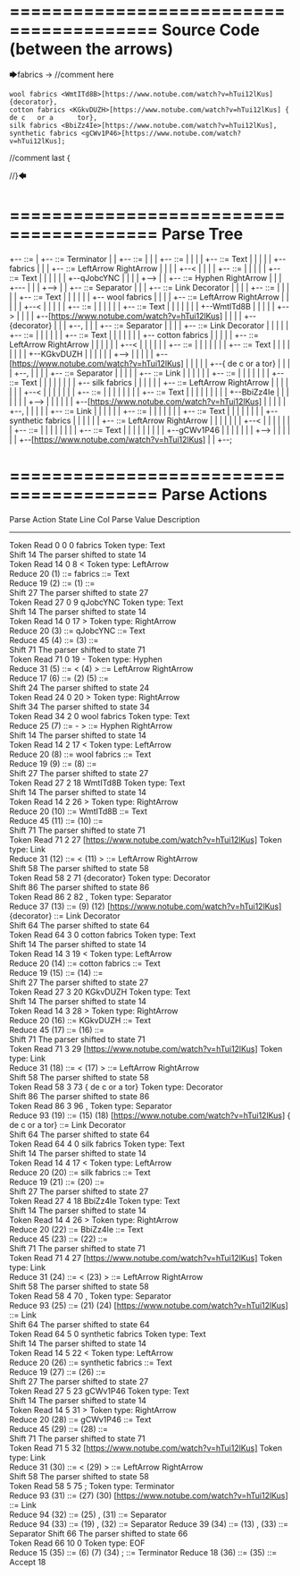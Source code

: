 ========================================
Source Code (between the arrows)
========================================

🡆fabrics <qJobcYNC> -> //comment here

    wool fabrics <WmtITd8B>[https://www.notube.com/watch?v=hTui12lKus] {decorator},
    cotton fabrics <KGkvDUZH>[https://www.notube.com/watch?v=hTui12lKus] { de c   or a 		tor},
    silk fabrics <BbiZz4Ie>[https://www.notube.com/watch?v=hTui12lKus],
    synthetic fabrics <gCWv1P46>[https://www.notube.com/watch?v=hTui12lKus];

//comment last {

//}🡄

========================================
Parse Tree
========================================

+--<scripture> ::= <expression>
|  +--<expression> ::= <item> <producer> <item-or-expression-list> Terminator
|  |  +--<item> ::= <text> <tag>
|  |  |  +--<text> ::= <text-chunk>
|  |  |  |  +--<text-chunk> ::= Text
|  |  |  |  |  +--fabrics 
|  |  |  +--<tag> ::= LeftArrow <text> RightArrow
|  |  |  |  +--<
|  |  |  |  +--<text> ::= <text-chunk>
|  |  |  |  |  +--<text-chunk> ::= Text
|  |  |  |  |  |  +--qJobcYNC
|  |  |  |  +-->
|  |  +--<producer> ::= Hyphen RightArrow
|  |  |  +---
|  |  |  +-->
|  |  +--<item-or-expression-list> ::= <item> Separator <item-or-expression-list>
|  |  |  +--<item> ::= <text> <tag> Link Decorator
|  |  |  |  +--<text> ::= <text-chunk>
|  |  |  |  |  +--<text-chunk> ::= Text
|  |  |  |  |  |  +--    wool fabrics 
|  |  |  |  +--<tag> ::= LeftArrow <text> RightArrow
|  |  |  |  |  +--<
|  |  |  |  |  +--<text> ::= <text-chunk>
|  |  |  |  |  |  +--<text-chunk> ::= Text
|  |  |  |  |  |  |  +--WmtITd8B
|  |  |  |  |  +-->
|  |  |  |  +--[https://www.notube.com/watch?v=hTui12lKus]
|  |  |  |  +--{decorator}
|  |  |  +--,
|  |  |  +--<item-or-expression-list> ::= <item> Separator <item-or-expression-list>
|  |  |  |  +--<item> ::= <text> <tag> Link Decorator
|  |  |  |  |  +--<text> ::= <text-chunk>
|  |  |  |  |  |  +--<text-chunk> ::= Text
|  |  |  |  |  |  |  +--    cotton fabrics 
|  |  |  |  |  +--<tag> ::= LeftArrow <text> RightArrow
|  |  |  |  |  |  +--<
|  |  |  |  |  |  +--<text> ::= <text-chunk>
|  |  |  |  |  |  |  +--<text-chunk> ::= Text
|  |  |  |  |  |  |  |  +--KGkvDUZH
|  |  |  |  |  |  +-->
|  |  |  |  |  +--[https://www.notube.com/watch?v=hTui12lKus]
|  |  |  |  |  +--{ de c   or a      tor}
|  |  |  |  +--,
|  |  |  |  +--<item-or-expression-list> ::= <item> Separator <item>
|  |  |  |  |  +--<item> ::= <text> <tag> Link
|  |  |  |  |  |  +--<text> ::= <text-chunk>
|  |  |  |  |  |  |  +--<text-chunk> ::= Text
|  |  |  |  |  |  |  |  +--    silk fabrics 
|  |  |  |  |  |  +--<tag> ::= LeftArrow <text> RightArrow
|  |  |  |  |  |  |  +--<
|  |  |  |  |  |  |  +--<text> ::= <text-chunk>
|  |  |  |  |  |  |  |  +--<text-chunk> ::= Text
|  |  |  |  |  |  |  |  |  +--BbiZz4Ie
|  |  |  |  |  |  |  +-->
|  |  |  |  |  |  +--[https://www.notube.com/watch?v=hTui12lKus]
|  |  |  |  |  +--,
|  |  |  |  |  +--<item> ::= <text> <tag> Link
|  |  |  |  |  |  +--<text> ::= <text-chunk>
|  |  |  |  |  |  |  +--<text-chunk> ::= Text
|  |  |  |  |  |  |  |  +--    synthetic fabrics 
|  |  |  |  |  |  +--<tag> ::= LeftArrow <text> RightArrow
|  |  |  |  |  |  |  +--<
|  |  |  |  |  |  |  +--<text> ::= <text-chunk>
|  |  |  |  |  |  |  |  +--<text-chunk> ::= Text
|  |  |  |  |  |  |  |  |  +--gCWv1P46
|  |  |  |  |  |  |  +-->
|  |  |  |  |  |  +--[https://www.notube.com/watch?v=hTui12lKus]
|  |  +--;


========================================
Parse Actions
========================================

Parse Action      State    Line     Col   Parse Value                                                                               Description                                                             
---------------   -----   -----   -----   ---------------------------------------------------------------------------------------   ------------------------------------------------------------------------
Token Read            0       0       0   fabrics                                                                                   Token type: Text                                                        
Shift                14                                                                                                             The parser shifted to state 14                                          
Token Read           14       0       8   <                                                                                         Token type: LeftArrow                                                   
Reduce               20                   (1) ::= fabrics                                                                           <text-chunk> ::= Text                                                   
Reduce               19                   (2) ::= (1)                                                                               <text> ::= <text-chunk>                                                 
Shift                27                                                                                                             The parser shifted to state 27                                          
Token Read           27       0       9   qJobcYNC                                                                                  Token type: Text                                                        
Shift                14                                                                                                             The parser shifted to state 14                                          
Token Read           14       0      17   >                                                                                         Token type: RightArrow                                                  
Reduce               20                   (3) ::= qJobcYNC                                                                          <text-chunk> ::= Text                                                   
Reduce               45                   (4) ::= (3)                                                                               <text> ::= <text-chunk>                                                 
Shift                71                                                                                                             The parser shifted to state 71                                          
Token Read           71       0      19   -                                                                                         Token type: Hyphen                                                      
Reduce               31                   (5) ::= < (4) >                                                                           <tag> ::= LeftArrow <text> RightArrow                                   
Reduce               17                   (6) ::= (2) (5)                                                                           <item> ::= <text> <tag>                                                 
Shift                24                                                                                                             The parser shifted to state 24                                          
Token Read           24       0      20   >                                                                                         Token type: RightArrow                                                  
Shift                34                                                                                                             The parser shifted to state 34                                          
Token Read           34       2       0       wool fabrics                                                                          Token type: Text                                                        
Reduce               25                   (7) ::= - >                                                                               <producer> ::= Hyphen RightArrow                                        
Shift                14                                                                                                             The parser shifted to state 14                                          
Token Read           14       2      17   <                                                                                         Token type: LeftArrow                                                   
Reduce               20                   (8) ::=     wool fabrics                                                                  <text-chunk> ::= Text                                                   
Reduce               19                   (9) ::= (8)                                                                               <text> ::= <text-chunk>                                                 
Shift                27                                                                                                             The parser shifted to state 27                                          
Token Read           27       2      18   WmtITd8B                                                                                  Token type: Text                                                        
Shift                14                                                                                                             The parser shifted to state 14                                          
Token Read           14       2      26   >                                                                                         Token type: RightArrow                                                  
Reduce               20                   (10) ::= WmtITd8B                                                                         <text-chunk> ::= Text                                                   
Reduce               45                   (11) ::= (10)                                                                             <text> ::= <text-chunk>                                                 
Shift                71                                                                                                             The parser shifted to state 71                                          
Token Read           71       2      27   [https://www.notube.com/watch?v=hTui12lKus]                                               Token type: Link                                                        
Reduce               31                   (12) ::= < (11) >                                                                         <tag> ::= LeftArrow <text> RightArrow                                   
Shift                58                                                                                                             The parser shifted to state 58                                          
Token Read           58       2      71   {decorator}                                                                               Token type: Decorator                                                   
Shift                86                                                                                                             The parser shifted to state 86                                          
Token Read           86       2      82   ,                                                                                         Token type: Separator                                                   
Reduce               37                   (13) ::= (9) (12) [https://www.notube.com/watch?v=hTui12lKus] {decorator}                 <item> ::= <text> <tag> Link Decorator                                  
Shift                64                                                                                                             The parser shifted to state 64                                          
Token Read           64       3       0       cotton fabrics                                                                        Token type: Text                                                        
Shift                14                                                                                                             The parser shifted to state 14                                          
Token Read           14       3      19   <                                                                                         Token type: LeftArrow                                                   
Reduce               20                   (14) ::=     cotton fabrics                                                               <text-chunk> ::= Text                                                   
Reduce               19                   (15) ::= (14)                                                                             <text> ::= <text-chunk>                                                 
Shift                27                                                                                                             The parser shifted to state 27                                          
Token Read           27       3      20   KGkvDUZH                                                                                  Token type: Text                                                        
Shift                14                                                                                                             The parser shifted to state 14                                          
Token Read           14       3      28   >                                                                                         Token type: RightArrow                                                  
Reduce               20                   (16) ::= KGkvDUZH                                                                         <text-chunk> ::= Text                                                   
Reduce               45                   (17) ::= (16)                                                                             <text> ::= <text-chunk>                                                 
Shift                71                                                                                                             The parser shifted to state 71                                          
Token Read           71       3      29   [https://www.notube.com/watch?v=hTui12lKus]                                               Token type: Link                                                        
Reduce               31                   (18) ::= < (17) >                                                                         <tag> ::= LeftArrow <text> RightArrow                                   
Shift                58                                                                                                             The parser shifted to state 58                                          
Token Read           58       3      73   { de c   or a      tor}                                                                   Token type: Decorator                                                   
Shift                86                                                                                                             The parser shifted to state 86                                          
Token Read           86       3      96   ,                                                                                         Token type: Separator                                                   
Reduce               93                   (19) ::= (15) (18) [https://www.notube.com/watch?v=hTui12lKus] { de c   or a      tor}    <item> ::= <text> <tag> Link Decorator                                  
Shift                64                                                                                                             The parser shifted to state 64                                          
Token Read           64       4       0       silk fabrics                                                                          Token type: Text                                                        
Shift                14                                                                                                             The parser shifted to state 14                                          
Token Read           14       4      17   <                                                                                         Token type: LeftArrow                                                   
Reduce               20                   (20) ::=     silk fabrics                                                                 <text-chunk> ::= Text                                                   
Reduce               19                   (21) ::= (20)                                                                             <text> ::= <text-chunk>                                                 
Shift                27                                                                                                             The parser shifted to state 27                                          
Token Read           27       4      18   BbiZz4Ie                                                                                  Token type: Text                                                        
Shift                14                                                                                                             The parser shifted to state 14                                          
Token Read           14       4      26   >                                                                                         Token type: RightArrow                                                  
Reduce               20                   (22) ::= BbiZz4Ie                                                                         <text-chunk> ::= Text                                                   
Reduce               45                   (23) ::= (22)                                                                             <text> ::= <text-chunk>                                                 
Shift                71                                                                                                             The parser shifted to state 71                                          
Token Read           71       4      27   [https://www.notube.com/watch?v=hTui12lKus]                                               Token type: Link                                                        
Reduce               31                   (24) ::= < (23) >                                                                         <tag> ::= LeftArrow <text> RightArrow                                   
Shift                58                                                                                                             The parser shifted to state 58                                          
Token Read           58       4      70   ,                                                                                         Token type: Separator                                                   
Reduce               93                   (25) ::= (21) (24) [https://www.notube.com/watch?v=hTui12lKus]                            <item> ::= <text> <tag> Link                                            
Shift                64                                                                                                             The parser shifted to state 64                                          
Token Read           64       5       0       synthetic fabrics                                                                     Token type: Text                                                        
Shift                14                                                                                                             The parser shifted to state 14                                          
Token Read           14       5      22   <                                                                                         Token type: LeftArrow                                                   
Reduce               20                   (26) ::=     synthetic fabrics                                                            <text-chunk> ::= Text                                                   
Reduce               19                   (27) ::= (26)                                                                             <text> ::= <text-chunk>                                                 
Shift                27                                                                                                             The parser shifted to state 27                                          
Token Read           27       5      23   gCWv1P46                                                                                  Token type: Text                                                        
Shift                14                                                                                                             The parser shifted to state 14                                          
Token Read           14       5      31   >                                                                                         Token type: RightArrow                                                  
Reduce               20                   (28) ::= gCWv1P46                                                                         <text-chunk> ::= Text                                                   
Reduce               45                   (29) ::= (28)                                                                             <text> ::= <text-chunk>                                                 
Shift                71                                                                                                             The parser shifted to state 71                                          
Token Read           71       5      32   [https://www.notube.com/watch?v=hTui12lKus]                                               Token type: Link                                                        
Reduce               31                   (30) ::= < (29) >                                                                         <tag> ::= LeftArrow <text> RightArrow                                   
Shift                58                                                                                                             The parser shifted to state 58                                          
Token Read           58       5      75   ;                                                                                         Token type: Terminator                                                  
Reduce               93                   (31) ::= (27) (30) [https://www.notube.com/watch?v=hTui12lKus]                            <item> ::= <text> <tag> Link                                            
Reduce               94                   (32) ::= (25) , (31)                                                                      <item-or-expression-list> ::= <item> Separator <item>                   
Reduce               94                   (33) ::= (19) , (32)                                                                      <item-or-expression-list> ::= <item> Separator <item-or-expression-list>
Reduce               39                   (34) ::= (13) , (33)                                                                      <item-or-expression-list> ::= <item> Separator <item-or-expression-list>
Shift                66                                                                                                             The parser shifted to state 66                                          
Token Read           66      10       0                                                                                             Token type: EOF                                                         
Reduce               15                   (35) ::= (6) (7) (34) ;                                                                   <expression> ::= <item> <producer> <item-or-expression-list> Terminator 
Reduce               18                   (36) ::= (35)                                                                             <scripture> ::= <expression>                                            
Accept               18                                                                                                                                                                                     


